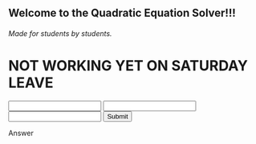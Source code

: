 ## Welcome to the Quadratic Equation Solver!!! 
###### Made for students by students.

# NOT WORKING YET ON SATURDAY LEAVE
<script src="https://code.jquery.com/jquery-3.6.0.js"></script>
<script>
   $("#submit").on("click", function(){
      prompt("")
    
    })
</script>
<input type="text" id="a"/>
<input type="text" id="b"/>
<input type="text" id="c"/>
<button id="submit">Submit</button>
<p id="answer">Answer</p>
